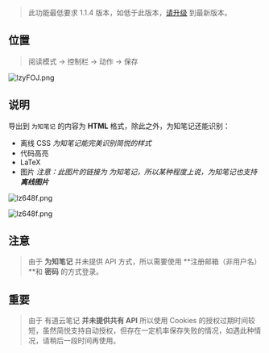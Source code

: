 >  此功能最低要求 1.1.4 版本，如低于此版本，[请升级](http://ksria.com/simpread/) 到最新版本。

位置
---

> 阅读模式 → 控制栏 → 动作 → 保存

![lzyFOJ.png](https://s2.ax1x.com/2020/02/01/18IiSP.png)

说明
---

导出到 `为知笔记` 的内容为 **HTML** 格式，除此之外，为知笔记还能识别：

- 离线 CSS _为知笔记能完美识别简悦的样式_
- 代码高亮
- LaTeX
- 图片  _注意：此图片的链接为 为知笔记，所以某种程度上说，为知笔记也支持 **离线图片**_

![lz648f.png](https://s2.ax1x.com/2020/02/01/18IKWq.md.png)

![lz648f.png](https://s2.ax1x.com/2020/02/01/18I5X8.md.png)


注意
---

> 由于  **为知笔记** 并未提供 API 方式，所以需要使用 **注册邮箱（非用户名）**和 **密码** 的方式登录。

重要
---

> 由于 有道云笔记 **并未提供共有 API** 所以使用 Cookies 的授权过期时间较短，虽然简悦支持自动授权，但存在一定机率保存失败的情况，如遇此种情况，请稍后一段时间再使用。